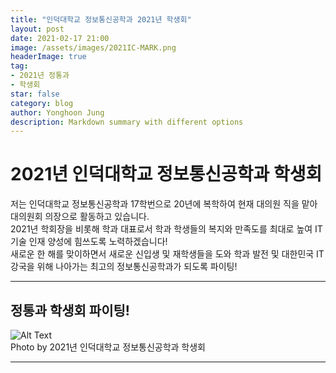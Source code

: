 ```yaml
---
title: "인덕대학교 정보통신공학과 2021년 학생회"
layout: post
date: 2021-02-17 21:00
image: /assets/images/2021IC-MARK.png
headerImage: true
tag:
- 2021년 정통과
- 학생회
star: false
category: blog
author: Yonghoon Jung
description: Markdown summary with different options
---
```


# 2021년 인덕대학교 정보통신공학과 학생회

 저는 인덕대학교 정보통신공학과 17학번으로 20년에 복학하여 현재 대의원 직을 맡아 대의원회 의장으로 활동하고 있습니다. <br>
 2021년 학회장을 비롯해 학과 대표로서 학과 학생들의 복지와 만족도를 최대로 높여 IT 기술 인재 양성에 힘쓰도록 노력하겠습니다! <br>
 새로운 한 해를 맞이하면서 새로운 신입생 및 재학생들을 도와 학과 발전 및 대한민국 IT 강국을 위해 나아가는 최고의 정보통신공학과가 되도록 파이팅!


---

## 정통과 학생회 파이팅!
<div class="side-by-side">
    <img class="image" src="https://yonghoon-jung.github.io/assets/images/2021IC.jpg" alt="Alt Text">
    <figcaption class="caption">Photo by 2021년 인덕대학교 정보통신공학과 학생회</figcaption>
</div>


---

